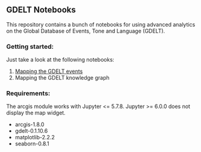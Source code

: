 ## GDELT Notebooks

This repository contains a bunch of notebooks for using advanced analytics on the Global Database of Events, Tone and Language (GDELT).

### Getting started:

Just take a look at the following notebooks:

1. [Mapping the GDELT events](https://github.com/gisfromscratch/gdelt-notebooks/blob/master/notebooks/Mapping%20GDELT%20Events.ipynb)
2. Mapping the GDELT knowledge graph

### Requirements:
The arcgis module works with Jupyter <= 5.7.8. Jupyter >= 6.0.0 does not display the map widget.
- arcgis-1.8.0
- gdelt-0.1.10.6
- matplotlib-2.2.2
- seaborn-0.8.1
